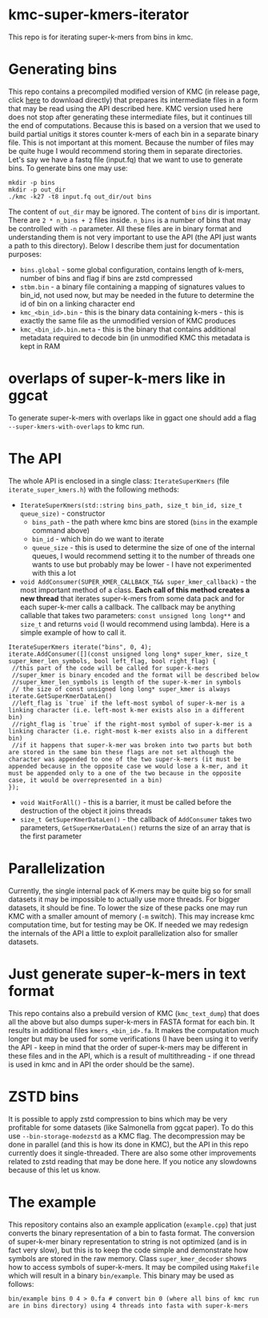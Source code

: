 # kmc-super-kmers-iterator
This repo is for iterating super-k-mers from bins in kmc.

# Generating bins
This repo contains a precompiled modified version of KMC (in release page, click [here](https://github.com/refresh-bio-sandbox/kmc-super-kmers-iterator/releases/download/v0.0.1/kmc.tar.gz) to download directly) that prepares its intermediate files in a form that may be read using the API described here.
KMC version used here does not stop after generating these intermediate files, but it continues till the end of computations. 
Because this is based on a version that we used to build partial unitigs it stores counter k-mers of each bin in a separate binary file. This is not important at this moment.
Because the number of files may be quite huge I would recommend storing them in separate directories.
Let's say we have a fastq file (input.fq) that we want to use to generate bins. 
To generate bins one may use:
```
mkdir -p bins
mkdir -p out_dir
./kmc -k27 -t8 input.fq out_dir/out bins
```
The content of `out_dir` may be ignored.
The content of `bins` dir is important. There are `2 * n_bins + 2` files inside. `n_bins` is a number of bins that may be controlled with `-n` parameter.
All these files are in binary format and understanding them is not very important to use the API (the API just wants a path to this directory).
Below I describe them just for documentation purposes:
 - `bins.global` - some global configuration, contains length of k-mers, number of bins and flag if bins are zstd compressed
 - `stbm.bin` - a binary file containing a mapping of signatures values to bin_id, not used now, but may be needed in the future to determine the id of bin on a linking character end
 - `kmc_<bin_id>.bin` - this is the binary data containing k-mers - this is exactly the same file as the unmodified version of KMC produces
 - `kmc_<bin_id>.bin.meta` - this is the binary that contains additional metadata required to decode bin (in unmodified KMC this metadata is kept in RAM

# overlaps of super-k-mers like in ggcat
To generate super-k-mers with overlaps like in ggact one should add a flag `--super-kmers-with-overlaps` to kmc run.


# The API
The whole API is enclosed in a single class: `IterateSuperKmers` (file `iterate_super_kmers.h`) with the following methods:
 - `IterateSuperKmers(std::string bins_path, size_t bin_id, size_t queue_size)` - constructor
   -  `bins_path` - the path where kmc bins are stored (`bins` in the example command above)
   -  `bin_id` - which bin do we want to iterate
   -  `queue_size` - this is used to determine the size of one of the internal queues, I would recommend setting it to the number of threads one wants to use but probably may be lower - I have not experimented with this a lot
 - `void AddConsumer(SUPER_KMER_CALLBACK_T&& super_kmer_callback)` - the most important method of a class. **Each call of this method creates a new thread** that iterates super-k-mers from some data pack and for each super-k-mer calls a callback. The callback may be anything callable that takes two parameters: `const unsigned long long**` and `size_t` and returns `void` (I would recommend using lambda).
Here is a simple example of how to call it.
```
IterateSuperKmers iterate("bins", 0, 4);
iterate.AddConsumer([](const unsigned long long* super_kmer, size_t super_kmer_len_symbols, bool left_flag, bool right_flag) {
 //this part of the code will be called for super-k-mers
 //super_kmer is binary encoded and the format will be described below
 //super_kmer_len_symbols is length of the super-k-mer in symbols
 // the size of const unsigned long long* super_kmer is always iterate.GetSuperKmerDataLen()
 //left_flag is `true` if the left-most symbol of super-k-mer is a linking character (i.e. left-most k-mer exists also in a different bin)
 //right_flag is `true` if the right-most symbol of super-k-mer is a linking character (i.e. right-most k-mer exists also in a different bin)
 //if it happens that super-k-mer was broken into two parts but both are stored in the same bin these flags are not set although the character was appended to one of the two super-k-mers (it must be appended because in the opposite case we would lose a k-mer, and it must be appended only to a one of the two because in the opposite case, it would be overrepresented in a bin)
});
```
 - `void WaitForAll()` - this is a barrier, it must be called before the destruction of the object it joins threads
 - `size_t GetSuperKmerDataLen()` - the callback of `AddConsumer` takes two parameters, `GetSuperKmerDataLen()` returns the size of an array that is the first parameter

# Parallelization
Currently, the single internal pack of K-mers may be quite big so for small datasets it may be impossible to actually use more threads. For bigger datasets, it should be fine.
To lower the size of these packs one may run KMC with a smaller amount of memory (`-m` switch). This may increase kmc computation time, but for testing may be OK.
If needed we may redesign the internals of the API a little to exploit parallelization also for smaller datasets.

# Just generate super-k-mers in text format
This repo contains also a prebuild version of KMC (`kmc_text_dump`) that does all the above but also dumps super-k-mers in FASTA format for each bin. It results in additional files `kmers_<bin_id>.fa`.
It makes the computation much longer but may be used for some verifications (I have been using it to verify the API - keep in mind that the order of super-k-mers may be different in these files and in the API, which is a result of multithreading - if one thread is used in kmc and in API the order should be the same).
# ZSTD bins
It is possible to apply zstd compression to bins which may be very profitable for some datasets (like Salmonella from ggcat paper). To do this use `--bin-storage-modezstd` as a KMC flag.
The decompression may be done in parallel (and this is how its done in KMC), but the API in this repo currently does it single-threaded.
There are also some other improvements related to zstd reading that may be done here. If you notice any slowdowns because of this let us know.


# The example
This repository contains also an example application (`example.cpp`) that just converts the binary representation of a bin to fasta format. The conversion of super-k-mer binary representation to string is not optimized (and is in fact very slow), but this is to keep the code simple and demonstrate how symbols are stored in the raw memory.
Class `super_kmer_decoder` shows how to access symbols of super-k-mers. It may be compiled using `Makefile` which will result in a binary `bin/example`. This binary may be used as follows:
```
bin/example bins 0 4 > 0.fa # convert bin 0 (where all bins of kmc run are in bins directory) using 4 threads into fasta with super-k-mers
```
